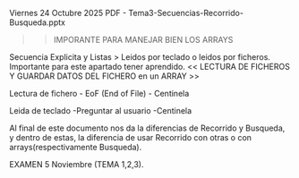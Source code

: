Viernes 24 Octubre 2025
PDF - Tema3-Secuencias-Recorrido-Busqueda.pptx
>> IMPORANTE PARA MANEJAR BIEN LOS ARRAYS

Secuencia Explicita y Listas > Leidos por teclado o leidos por ficheros.
Importante para este apartado tener aprendido. 
<< LECTURA DE FICHEROS Y GUARDAR DATOS DEL FICHERO en un ARRAY >>

Lectura de fichero
    - EoF (End of File)
    - Centinela

Leida de teclado
    -Preguntar al usuario
    -Centinela

Al final de este documento nos da la diferencias de Recorrido y Busqueda, y dentro de estas, la diferencia de usar Recorrido con otras o con arrays(respectivamente Busqueda).

EXAMEN 5 Noviembre (TEMA 1,2,3).

